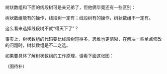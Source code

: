 树状数组和下面的线段树可是亲兄弟了，但他俩毕竟还有一些区别：

树状数组能有的操作，线段树一定有；线段树有的操作，树状数组不一定有。

这么看来选择线段树不就“得天下了”？

事实上，树状数组的代码要比线段树短得多，思维也更清晰，在解决一些单点修改的问题时，树状数组是不二之选。

如果要具体了解树状数组的工作原理，请看下面这张图：

（图待补）
